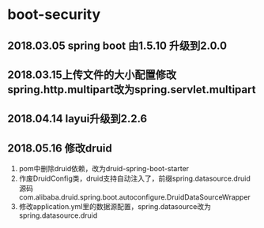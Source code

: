# boot-security
## 2018.03.05 spring boot 由1.5.10 升级到2.0.0
## 2018.03.15上传文件的大小配置修改spring.http.multipart改为spring.servlet.multipart
## 2018.04.14 layui升级到2.2.6
## 2018.05.16 修改druid
1. pom中删除druid依赖，改为druid-spring-boot-starter
2. 作废DruidConfig类，druid支持自动注入了，前缀spring.datasource.druid
源码com.alibaba.druid.spring.boot.autoconfigure.DruidDataSourceWrapper
3. 修改application.yml里的数据源配置，spring.datasource改为spring.datasource.druid


